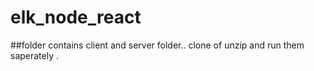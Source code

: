 # elk_node_react

##folder contains client and server folder..
clone of unzip and run them saperately .
